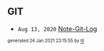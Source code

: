 ## GIT


* <code>Aug 13, 2020</code> [Note-Git-Log](2020-08-13T14-39-44-note-git-log.md)

<sup><sub>generated 24 Jan 2021 23:15:55 by <a href='https://github.com/senorprogrammer/til'>til</a></sub></sup>
